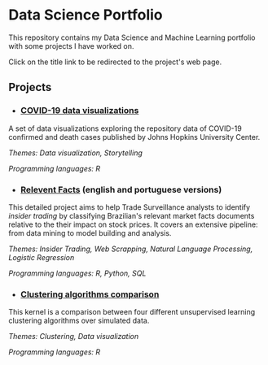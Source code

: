 # Data Science Portfolio

This repository contains my Data Science and Machine Learning portfolio with some projects I have worked on.

Click on the title link to be redirected to the project's web page.

## Projects

- ### [COVID-19 data visualizations](https://gabriel-msilva.github.io/covid-19/)

A set of data visualizations exploring the repository data of COVID-19 confirmed and death cases published by Johns Hopkins University Center.

  _Themes: Data visualization, Storytelling_

  _Programming languages: R_
  
- ### [Relevent Facts](https://gabriel-msilva.github.io/relevant-facts/) (english and portuguese versions)

This detailed project aims to help Trade Surveillance analysts to identify *insider trading* by classifying Brazilian's relevant market facts documents relative to the their impact on stock prices. It covers an extensive pipeline: from data mining to model building and analysis.

  _Themes: Insider Trading, Web Scrapping, Natural Language Processing, Logistic Regression_

  _Programming languages: R, Python, SQL_

- ### [Clustering algorithms comparison](https://github.com/gabriel-msilva/clustering-comparison/blob/master/clustering_comparison.md)

This kernel is a comparison between four different unsupervised learning clustering algorithms over simulated data.

  _Themes: Clustering, Data visualization_

  _Programming languages: R_
